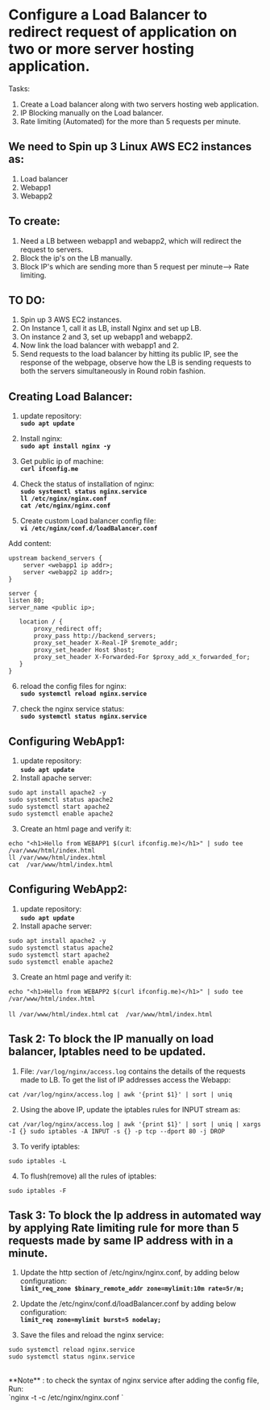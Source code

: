 # Configure a Load Balancer to redirect request of application on two or more server hosting application.
Tasks:
1. Create a Load balancer along with two servers hosting web application.
2. IP Blocking manually on the Load balancer. 
3. Rate limiting (Automated) for the more than 5 requests per minute.

## **We need to Spin up 3 Linux AWS EC2 instances as:**
1. Load balancer
2. Webapp1
3. Webapp2

## **To create:**

1. Need a LB between webapp1 and webapp2, which will redirect the request to servers.
2. Block the ip's on the LB manually.
3. Block IP's which are sending more than 5 request per minute--> Rate limiting.

## **TO DO:**
1. Spin up 3 AWS EC2 instances.
2. On Instance 1, call it as LB, install Nginx and set up LB.
3. On instance 2 and 3, set up webapp1 and webapp2.
4. Now link the load balancer with webapp1 and 2.
5. Send requests to the load balancer by hitting its public IP, see the response of the webpage, observe how the LB is sending requests to both the servers simultaneously in Round robin fashion.

## **Creating Load Balancer:**

1. update repository:<br/>
**`sudo apt update`**
2. Install nginx: <br/>
**`sudo apt install nginx -y`**
3. Get public ip of machine: <br/>
**`curl ifconfig.me`**
4. Check the status of installation of nginx:<br/>
**`sudo systemctl status nginx.service`**<br/>
**`ll /etc/nginx/nginx.conf`**<br/>
**`cat /etc/nginx/nginx.conf`**<br/>

5. Create custom Load balancer config file: <br/>
**`vi /etc/nginx/conf.d/loadBalancer.conf`**

Add content: <br/>
```
upstream backend_servers {
    server <webapp1 ip addr>;
    server <webapp2 ip addr>;
}

server {
listen 80;
server_name <public ip>;

   location / {
       proxy_redirect off;
       proxy_pass http://backend_servers;
       proxy_set_header X-Real-IP $remote_addr;
       proxy_set_header Host $host;
       proxy_set_header X-Forwarded-For $proxy_add_x_forwarded_for;
   }
}
```

6. reload the config files for nginx:<br/>
**`sudo systemctl reload nginx.service`**

7. check the nginx service status:<br/>
  **`sudo systemctl status nginx.service`**


## **Configuring WebApp1:** <br/>
1. update repository:<br/>
**`sudo apt update`**
2. Install apache server: <br/>
```
sudo apt install apache2 -y
sudo systemctl status apache2
sudo systemctl start apache2
sudo systemctl enable apache2
```
3. Create an html page and verify it:<br/>
```
echo "<h1>Hello from WEBAPP1 $(curl ifconfig.me)</h1>" | sudo tee /var/www/html/index.html
ll /var/www/html/index.html
cat  /var/www/html/index.html
```

## **Configuring WebApp2:** <br/>
1. update repository:<br/>
**`sudo apt update`**
2. Install apache server: <br/>
```
sudo apt install apache2 -y
sudo systemctl status apache2
sudo systemctl start apache2
sudo systemctl enable apache2
```
3. Create an html page and verify it:<br/>
```
echo "<h1>Hello from WEBAPP2 $(curl ifconfig.me)</h1>" | sudo tee /var/www/html/index.html
```
  `ll /var/www/html/index.html`
  `cat  /var/www/html/index.html`


## **Task 2: To block the IP manually on load balancer, Iptables need to be updated.** <br/>
1. File: `/var/log/nginx/access.log` contains the details of the requests made to LB.
To get the list of IP addresses access the Webapp: <br/>
```
cat /var/log/nginx/access.log | awk '{print $1}' | sort | uniq
```
2. Using the above IP, update the iptables rules for INPUT stream as: <br/>
```
cat /var/log/nginx/access.log | awk '{print $1}' | sort | uniq | xargs -I {} sudo iptables -A INPUT -s {} -p tcp --dport 80 -j DROP
```

3. To verify iptables:
```
sudo iptables -L
```
4. To flush(remove) all the rules of iptables:
```
sudo iptables -F
```

## **Task 3: To block the Ip address in automated way by applying Rate limiting rule for more than 5 requests made by same IP address with in a minute.** <br/>

1. Update the http section of /etc/nginx/nginx.conf, by adding below configuration:<br/>
   **`limit_req_zone $binary_remote_addr zone=mylimit:10m rate=5r/m;`**

2. Update the /etc/nginx/conf.d/loadBalancer.conf by adding below configuration: <br/>
   **`limit_req zone=mylimit burst=5 nodelay;`**

3. Save the files and reload the nginx service:<br/>
```
sudo systemctl reload nginx.service
sudo systemctl status nginx.service
```
<br/>
**Note** : to check the syntax of nginx service after adding the config file, Run:<br/>
`nginx -t -c /etc/nginx/nginx.conf `

